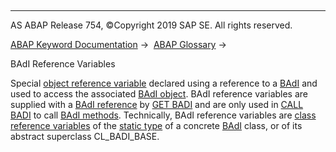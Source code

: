   

* * *

AS ABAP Release 754, ©Copyright 2019 SAP SE. All rights reserved.

[ABAP Keyword Documentation](javascript:call_link\('abenabap.htm'\)) →  [ABAP Glossary](javascript:call_link\('abenabap_glossary.htm'\)) → 

BAdI Reference Variables

Special [object reference variable](javascript:call_link\('abenobject_refer_variable_glosry.htm'\) "Glossary Entry") declared using a reference to a [BAdI](javascript:call_link\('abenbadi_glosry.htm'\) "Glossary Entry") and used to access the associated [BAdI object](javascript:call_link\('abenbadi_object_glosry.htm'\) "Glossary Entry"). BAdI reference variables are supplied with a [BAdI reference](javascript:call_link\('abenbadi_reference_glosry.htm'\) "Glossary Entry") by [GET BADI](javascript:call_link\('abapget_badi.htm'\)) and are only used in [CALL BADI](javascript:call_link\('abapcall_badi.htm'\)) to call [BAdI methods](javascript:call_link\('abenbadi_method_glosry.htm'\) "Glossary Entry"). Technically, BAdI reference variables are [class reference variables](javascript:call_link\('abenclass_reference_variabl_glosry.htm'\) "Glossary Entry") of the [static type](javascript:call_link\('abenstatic_type_glosry.htm'\) "Glossary Entry") of a concrete [BAdI](javascript:call_link\('abenbadi_class_glosry.htm'\) "Glossary Entry") class, or of its abstract superclass CL\_BADI\_BASE.